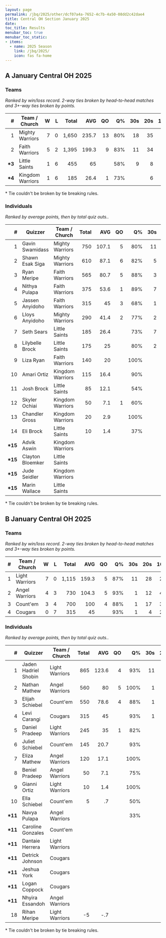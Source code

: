 ```yaml
---
layout: page
permalink: /jbq/2025/other/dcf07a4a-7652-4c7b-4a50-08dd2c42dae4
title: Central OH Section January 2025
date: 
toc_title: Results
menubar_toc: true
menubar_toc_static:
- items:
  - name: 2025 Season
    link: /jbq/2025/
    icon: fas fa-home
---
```



## A January Central OH 2025

### Teams

*Ranked by win/loss record. 2-way ties broken by head-to-head matches and 3+-way ties broken by points.*

| # | Team / Church | W | L | Total | AVG | QO | Q% | 30s | 20s | 10s |
|--:|---|--:|--:|--:|--:|--:|--:|--:|--:|--:|
| 1 | Mighty Warriors | 7 | 0 | 1,650 | 235.7 | 13 | 80% | 18 | 35 | 51 |
| 2 | Faith Warriors | 5 | 2 | 1,395 | 199.3 | 9 | 83% | 11 | 34 | 46 |
| **\*3** | Little Saints | 1 | 6 | 455 | 65 |  | 58% | 9 | 8 | 24 |
| **\*4** | Kingdom Warriors | 1 | 6 | 185 | 26.4 | 1 | 73% |  | 6 | 13 |

\* Tie couldn't be broken by tie breaking rules.

### Individuals

*Ranked by average points, then by total quiz outs..*

| # | Quizzer | Team / Church | Total | AVG | QO | Q% | 30s | 20s | 10s |
|--:|---|---|--:|--:|--:|--:|--:|--:|--:|
| 1 | Gavin Swamidass | Mighty Warriors | 750 | 107.1 | 5 | 80% | 11 | 22 | 3 |
| 2 | Shawn Esak Siga | Mighty Warriors | 610 | 87.1 | 6 | 82% | 5 | 13 | 23 |
| 3 | Ryan Meripe | Faith Warriors | 565 | 80.7 | 5 | 88% | 3 | 16 | 16 |
| 4 | Nithya Pulapa | Faith Warriors | 375 | 53.6 | 1 | 89% | 7 | 9 |  |
| 5 | Jassen Anyidoho | Faith Warriors | 315 | 45 | 3 | 68% | 1 | 9 | 16 |
| 6 | Lloys Anyidoho | Mighty Warriors | 290 | 41.4 | 2 | 77% | 2 |  | 25 |
| 7 | Seth Sears | Little Saints | 185 | 26.4 |  | 73% | 7 | 1 |  |
| 8 | Lilybelle Brock | Little Saints | 175 | 25 |  | 80% | 2 |  | 14 |
| 9 | Liza Ryan | Faith Warriors | 140 | 20 |  | 100% |  |  | 14 |
| 10 | Amari Ortiz | Kingdom Warriors | 115 | 16.4 |  | 90% |  | 3 | 6 |
| 11 | Josh Brock | Little Saints | 85 | 12.1 |  | 54% |  | 7 |  |
| 12 | Skyler Ochiai | Kingdom Warriors | 50 | 7.1 | 1 | 60% |  | 2 | 7 |
| 13 | Chandler Gross | Kingdom Warriors | 20 | 2.9 |  | 100% |  | 1 |  |
| 14 | Eli Brock | Little Saints | 10 | 1.4 |  | 37% |  |  | 10 |
| **\*15** | Advik Aswin | Kingdom Warriors |  |  |  |  |  |  |  |
| **\*15** | Clayton Bloemker | Little Saints |  |  |  |  |  |  |  |
| **\*15** | Jude Seidler | Kingdom Warriors |  |  |  |  |  |  |  |
| **\*15** | Marin Wallace | Little Saints |  |  |  |  |  |  |  |

\* Tie couldn't be broken by tie breaking rules.

## B January Central OH 2025

### Teams

*Ranked by win/loss record. 2-way ties broken by head-to-head matches and 3+-way ties broken by points.*

| # | Team / Church | W | L | Total | AVG | QO | Q% | 30s | 20s | 10s |
|--:|---|--:|--:|--:|--:|--:|--:|--:|--:|--:|
| 1 | Light Warriors | 7 | 0 | 1,115 | 159.3 | 5 | 87% | 11 | 28 | 28 |
| 2 | Angel Warriors | 4 | 3 | 730 | 104.3 | 5 | 93% | 1 | 12 | 43 |
| 3 | Count'em | 3 | 4 | 700 | 100 | 4 | 88% | 1 | 17 | 35 |
| 4 | Cougars | 0 | 7 | 315 | 45 |  | 93% | 1 | 4 | 22 |

### Individuals

*Ranked by average points, then by total quiz outs..*

| # | Quizzer | Team / Church | Total | AVG | QO | Q% | 30s | 20s | 10s |
|--:|---|---|--:|--:|--:|--:|--:|--:|--:|
| 1 | Jaden Hadriel Shobin | Light Warriors | 865 | 123.6 | 4 | 93% | 11 | 25 | 3 |
| 2 | Nathan Mathew | Angel Warriors | 560 | 80 | 5 | 100% | 1 | 10 | 28 |
| 3 | Elijah Schiebel | Count'em | 550 | 78.6 | 4 | 88% | 1 | 15 | 22 |
| 4 | Levi Carangi | Cougars | 315 | 45 |  | 93% | 1 | 4 | 22 |
| 5 | Daniel Pradeep | Light Warriors | 245 | 35 | 1 | 82% |  | 3 | 24 |
| 6 | Juliet Schiebel | Count'em | 145 | 20.7 |  | 93% |  | 2 | 12 |
| 7 | Eliza Mathew | Angel Warriors | 120 | 17.1 |  | 100% |  | 2 | 8 |
| 8 | Beniel Pradeep | Angel Warriors | 50 | 7.1 |  | 75% |  |  | 6 |
| 9 | Gianni Ortiz | Light Warriors | 10 | 1.4 |  | 100% |  |  | 1 |
| 10 | Ella Schiebel | Count'em | 5 | .7 |  | 50% |  |  | 1 |
| **\*11** | Navya Pulapa | Angel Warriors |  |  |  | 33% |  |  | 1 |
| **\*11** | Caroline Gonzales | Count'em |  |  |  |  |  |  |  |
| **\*11** | Dantaie Herrera | Light Warriors |  |  |  |  |  |  |  |
| **\*11** | Detrick Johnson | Cougars |  |  |  |  |  |  |  |
| **\*11** | Jeshua York | Cougars |  |  |  |  |  |  |  |
| **\*11** | Logan Coppock | Cougars |  |  |  |  |  |  |  |
| **\*11** | Nhyira Essandoh | Angel Warriors |  |  |  |  |  |  |  |
| 18 | Rihan Meripe | Light Warriors | -5 | -.7 |  |  |  |  |  |

\* Tie couldn't be broken by tie breaking rules.

